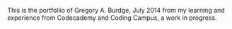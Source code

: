 This is the portfoliio of Gregory A. Burdge, July 2014 from my learning and experience from Codecademy and Coding Campus, a work in progress.
